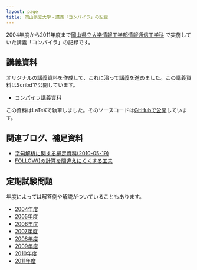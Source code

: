 ```yaml
---
layout: page
title: 岡山県立大学・講義「コンパイラ」の記録
---
```

2004年度から2011年度まで[岡山県立大学情報工学部情報通信工学科](http://www.c.oka-pu.ac.jp/)
で実施していた講義「コンパイラ」の記録です。

## 講義資料

オリジナルの講義資料を作成して、これに沿って講義を進めました。この講義資料はScribdで公開しています。

- <a  href="https://ja.scribd.com/doc/103661166/%E3%82%B3%E3%83%B3%E3%83%91%E3%82%A4%E3%83%A9%E8%AC%9B%E7%BE%A9%E8%B3%87%E6%96%99" data-proofer-ignore>コンパイラ講義資料</a>

この資料はLaTeXで執筆しました。そのソースコードは[GitHubで公開](https://github.com/kunishi/compiler-textbook)しています。

## 関連ブログ、補足資料

- [字句解析に関する補足資料(2010-05-19)](https://docs.google.com/document/d/1cBtmWutdgLIlaPLowN7-9wrSAiw-mWXGSJWbyphOjRo/edit?usp=sharing)
- [FOLLOW()の計算を間違えにくくする工夫](https://knsm.net/follow-%E3%81%AE%E8%A8%88%E7%AE%97%E3%82%92%E9%96%93%E9%81%95%E3%81%88%E3%81%AB%E3%81%8F%E3%81%8F%E3%81%99%E3%82%8B%E5%B7%A5%E5%A4%AB-d1d978ce96ec#.vtpdlaaky)

## 定期試験問題

年度によっては解答例や解説がついていることもあります。

- [2004年度](opu-compiler-exam-2004.pdf)
- [2005年度](opu-compiler-exam-2005.pdf)
- [2006年度](opu-compiler-exam-2006.pdf)
- [2007年度](opu-compiler-exam-2007.pdf)
- [2008年度](opu-compiler-exam-2008.pdf)
- [2009年度](opu-compiler-exam-2009.pdf)
- [2010年度](opu-compiler-exam-2010.pdf)
- [2011年度](opu-compiler-exam-2011.pdf)
